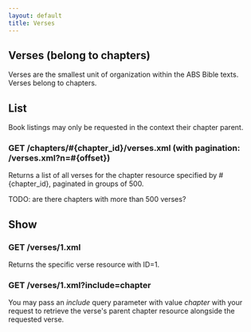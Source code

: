 ```yaml
---
layout: default
title: Verses
---
```


## Verses (belong to chapters)

Verses are the smallest unit of organization within the ABS Bible texts.  Verses belong to chapters.
    
## List

Book listings may only be requested in the context their chapter parent.

### GET /chapters/#{chapter_id}/verses.xml (with pagination: /verses.xml?n=#{offset})

Returns a list of all verses for the chapter resource specified by #{chapter_id}, paginated in groups of 500.

TODO: are there chapters with more than 500 verses?

## Show

### GET /verses/1.xml

Returns the specific verse resource with ID=1.

### GET /verses/1.xml?include=chapter

You may pass an *include* query parameter with value *chapter* with your request to retrieve the verse's parent chapter resource alongside the requested verse.